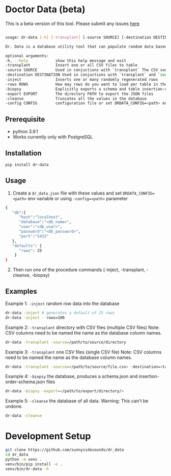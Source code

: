 # Doctor Data (beta)
This is a beta version of this tool. Please submit any issues [here](https://github.com/sunnysidesounds/dr_data/issues)

```bash

usage: dr-data [-h] [-transplant] [-source SOURCE] [-destination DESTINATION] [-inject] [-rows ROWS] [-biopsy] [-export EXPORT] [-cleanse] [-config CONFIG]

Dr. Data is a database utility tool that can populate random data based on your schema or can import custom CSV data. See options below

optional arguments:
-h, --help            show this help message and exit
-transplant           Insert one or all CSV files to table
-source SOURCE        Used in conjuctions with `transplant` The CSV source file or directory. if directory, csv filenames need to match table names
-destination DESTINATION Used in conjuctions with `transplant` and `source`. if `source` is a file. destination TABLE is required
-inject               Inserts one or many randomly regenerated rows
-rows ROWS            How may rows do you want to load per table in the database, default is set in configuration
-biopsy               Explicitly exports a schema and table insertion-order JSON files
-export EXPORT        The directory PATH to export the JSON files
-cleanse              Truncates all the values in the database
-config CONFIG        configuration file or set DRDATA_CONFIG=<path> env variable
```
## Prerequisite
- python 3.9.1
- Works currently only with PostgreSQL

## Installation 
```bash
pip install dr-data
````

## Usage
1. Create a `dr_data.json` file with these values and set `DRDATA_CONFIG=<path>` env variable or using `-config=<path>`  parameter
```bash
{
   "db":{
      "host":"localhost",
      "database":"<db_name>",
      "user":"<db_user>",
      "password":"<db_password>",
      "port":"5432"
   },
   "defaults": {
      "rows": 25
    }
}
```
2. Then run one of the procedure commands (-inject, -transplant, -cleanse, -biopsy)

## Examples
Example 1: `-inject` random row data into the database
```bash
dr-data -inject # generates a default of 25 rows
dr-data -inject - rows=100
```

Example 2: `-transplant` directory with CSV files (multiple CSV files)
Note: CSV columns need to be named the name as the database column names. 
```bash
dr-data -transplant -source=/path/to/source/directory
```

Example 3: `-transplant` one CSV files (single CSV file)
Note: CSV columns need to be named the name as the database column names.
```bash
dr-data -transplant -source=</path/to/source/file.csv> -destination=<table_name>
```

Example 4: `-biopsy` the database, produces a schema.json and insertion-order-schema.json files
```bash
dr-data -biopsy -export=</path/to/export/directory/>
```

Example 5: `-cleanse` the database of all data.
Warning: This can't be undone.
```bash
dr-data -cleanse
```

# Development Setup
```bash
git clone https://github.com/sunnysidesounds/dr_data
cd dr_data
python -m venv .
venv/bin/pip install -e .
venv/bin/dr-data -h
```
